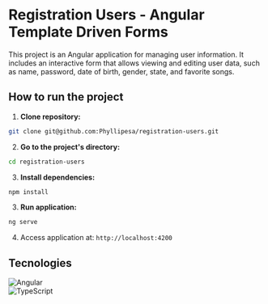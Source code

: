 # Registration Users - Angular Template Driven Forms

This project is an Angular application for managing user information. It includes an interactive form that allows viewing and editing user data, such as name, password, date of birth, gender, state, and favorite songs. 


## How to run the project

1. **Clone repository:**

```bash
git clone git@github.com:Phyllipesa/registration-users.git
```

2. **Go to the project's directory:**

```bash
cd registration-users
```

3. **Install dependencies:**

```bash
npm install
```

3. **Run  application:**

```bash
ng serve
```

4. Access application at: `http://localhost:4200`


## Tecnologies

 ![Angular](https://img.shields.io/badge/angular-%23DD0031.svg?style=for-the-badge&logo=angular&logoColor=white) </br>
 ![TypeScript](https://img.shields.io/badge/typescript-%23007ACC.svg?style=for-the-badge&logo=typescript&logoColor=white)

